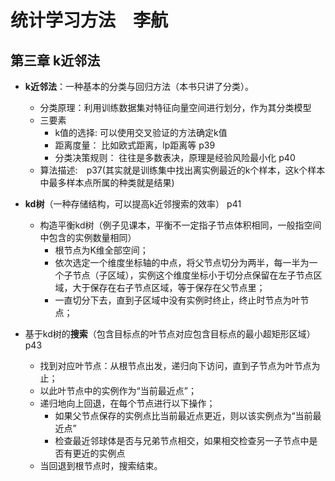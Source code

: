 # 统计学习方法　李航
## 第三章 k近邻法
- **k近邻法**：一种基本的分类与回归方法（本书只讲了分类）。
    - 分类原理：利用训练数据集对特征向量空间进行划分，作为其分类模型
    - 三要素
        - k值的选择:    可以使用交叉验证的方法确定k值
        - 距离度量：     比如欧式距离，lp距离等  p39
        - 分类决策规则：   往往是多数表决，原理是经验风险最小化  p40
    - 算法描述:　p37(其实就是训练集中找出离实例最近的k个样本，这k个样本中最多样本点所属的种类就是结果)

- **kd树**（一种存储结构，可以提高k近邻搜索的效率）      p41
    - 构造平衡kd树（例子见课本，平衡不一定指子节点体积相同，一般指空间中包含的实例数量相同）
        - 根节点为K维全部空间；
        - 依次选定一个维度坐标轴的中点，将父节点切分为两半，每一半为一个子节点（子区域），实例这个维度坐标小于切分点保留在左子节点区域，大于保存在右子节点区域，等于保存在父节点里；
        - 一直切分下去，直到子区域中没有实例时终止，终止时节点为叶节点；


- 基于kd树的**搜索**（包含目标点的叶节点对应包含目标点的最小超矩形区域）    p43
    - 找到对应叶节点：从根节点出发，递归向下访问，直到子节点为叶节点为止；
    - 以此叶节点中的实例作为“当前最近点”；
    - 递归地向上回退，在每个节点进行以下操作；
        - 如果父节点保存的实例点比当前最近点更近，则以该实例点为“当前最近点”
        - 检查最近邻球体是否与兄弟节点相交，如果相交检查另一子节点中是否有更近的实例点
    - 当回退到根节点时，搜索结束。
    

